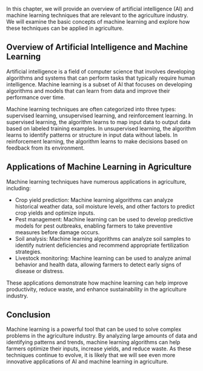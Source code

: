 
In this chapter, we will provide an overview of artificial intelligence (AI) and machine learning techniques that are relevant to the agriculture industry. We will examine the basic concepts of machine learning and explore how these techniques can be applied in agriculture.

Overview of Artificial Intelligence and Machine Learning
--------------------------------------------------------

Artificial intelligence is a field of computer science that involves developing algorithms and systems that can perform tasks that typically require human intelligence. Machine learning is a subset of AI that focuses on developing algorithms and models that can learn from data and improve their performance over time.

Machine learning techniques are often categorized into three types: supervised learning, unsupervised learning, and reinforcement learning. In supervised learning, the algorithm learns to map input data to output data based on labeled training examples. In unsupervised learning, the algorithm learns to identify patterns or structure in input data without labels. In reinforcement learning, the algorithm learns to make decisions based on feedback from its environment.

Applications of Machine Learning in Agriculture
-----------------------------------------------

Machine learning techniques have numerous applications in agriculture, including:

* Crop yield prediction: Machine learning algorithms can analyze historical weather data, soil moisture levels, and other factors to predict crop yields and optimize inputs.
* Pest management: Machine learning can be used to develop predictive models for pest outbreaks, enabling farmers to take preventive measures before damage occurs.
* Soil analysis: Machine learning algorithms can analyze soil samples to identify nutrient deficiencies and recommend appropriate fertilization strategies.
* Livestock monitoring: Machine learning can be used to analyze animal behavior and health data, allowing farmers to detect early signs of disease or distress.

These applications demonstrate how machine learning can help improve productivity, reduce waste, and enhance sustainability in the agriculture industry.

Conclusion
----------

Machine learning is a powerful tool that can be used to solve complex problems in the agriculture industry. By analyzing large amounts of data and identifying patterns and trends, machine learning algorithms can help farmers optimize their inputs, increase yields, and reduce waste. As these techniques continue to evolve, it is likely that we will see even more innovative applications of AI and machine learning in agriculture.
